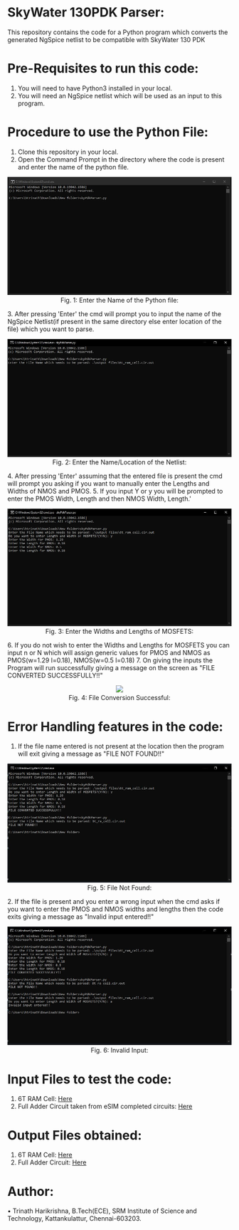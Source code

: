 # SkyWater 130PDK Parser:
This repository contains the code for a Python program which converts the generated NgSpice netlist to be compatible with SkyWater 130 PDK

# Pre-Requisites to run this code:
1. You will need to have Python3 installed in your local.
2. You will need an NgSpice netlist which will be used as an input to this program.

# Procedure to use the Python File:
1. Clone this repository in your local.
2. Open the Command Prompt in the directory where the code is present and enter the name of the python file.
<p align="center">
  <img src="Images/python_file_input.JPG"></br>
  Fig. 1: Enter the Name of the Python file:
</p>
3. After pressing 'Enter' the cmd will prompt you to input the name of the NgSpice Netlist(if present in the same directory else enter location of the file) which you want to parse.
 <p align="center">
  <img src="Images/netlist_file_input.JPG"></br>
  Fig. 2: Enter the Name/Location of the Netlist:
</p>
4. After pressing 'Enter' assuming that the entered file is present the cmd will prompt you asking if you want to manually enter the Lengths and Widths of NMOS and PMOS.
5. If you input Y or y  you will be prompted to enter the PMOS Width, Length and then NMOS Width, Length.'
 <p align="center">
  <img src="Images/enter_length_width.JPG"></br>
  Fig. 3: Enter the Widths and Lengths of MOSFETS:
</p>
6. If you do not wish to enter the Widths and Lengths for MOSFETS you can input n or N which will assign generic values for PMOS and NMOS as PMOS(w=1.29 l=0.18), NMOS(w=0.5 l=0.18)
7. On giving the inputs the Program will run successfully giving a message on the screen as "FILE CONVERTED SUCCESSFULLY!!"
<p align="center">
  <img src="Images/successful_conversion.JPG"></br>
  Fig. 4: File Conversion Successful:
</p>


# Error Handling features in the code:
1. If the file name entered is not present at the location then the program will exit giving a message as "FILE NOT FOUND!!"
<p align="center">
  <img src="Images/file_not_found.JPG"></br>
  Fig. 5: File Not Found:
</p>
2. If the file is present and you enter a wrong input when the cmd asks if you want to enter the PMOS and NMOS widths and lengths then the code exits giving a message as "Invalid input entered!!" 
<p align="center">
  <img src="Images/invalid_input.JPG"></br>
  Fig. 6: Invalid Input:
</p>

# Input Files to test the code:
1. 6T RAM Cell: <a href='6t_ram_cell.cir.out'>Here</a></br>
2. Full Adder Circuit taken from eSIM completed circuits: <a href='full_adder.cir.out'>Here</a></br>

# Output Files obtained:
1. 6T RAM Cell: <a href='Output Files/6t_ram_cell.cir.out'>Here</a></br>
2. Full Adder Circuit: <a href='Output Files/full_adder.cir.out'>Here</a></br>

# Author:
• Trinath Harikrishna, B.Tech(ECE), SRM Institute of Science and Technology, Kattankulattur, Chennai-603203.
